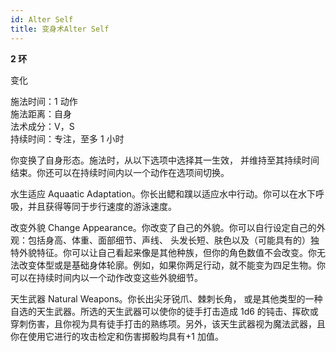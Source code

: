 ```yaml
---
id: Alter Self
title: 变身术Alter Self
---
```


**2 环**

变化

施法时间：1 动作  
施法距离：自身  
法术成分：V，S  
持续时间：专注，至多 1 小时

你变换了自身形态。施法时，从以下选项中选择其一生效，
并维持至其持续时间结束。你还可以在持续时间内以一个动作在选项间切换。

水生适应
Aquaatic Adaptation。你长出鳃和蹼以适应水中行动。你可以在水下呼吸，并且获得等同于步行速度的游泳速度。

改变外貌
Change Appearance。你改变了自己的外貌。你可以自行设定自己的外观：包括身高、体重、面部细节、声线、
头发长短、肤色以及（可能具有的）独特外貌特征。你可以让自己看起来像是其他种族，但你的角色数值不会改变。你无法改变体型或是基础身体轮廓。例如，如果你两足行动，就不能变为四足生物。你可以在持续时间内以一个动作改变这些外貌细节。

天生武器 Natural Weapons。你长出尖牙锐爪、棘刺长角，
或是其他类型的一种自选的天生武器。所选的天生武器可以使你的徒手打击造成 1d6 的钝击、挥砍或穿刺伤害，且你视为具有徒手打击的熟练项。另外，该天生武器视为魔法武器，且你在使用它进行的攻击检定和伤害掷骰均具有+1 加值。
